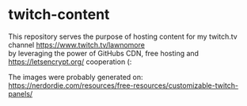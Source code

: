 # twitch-content
This repository serves the purpose of hosting content for my twitch.tv channel https://www.twitch.tv/lawnomore  
by leveraging the power of GitHubs CDN, free hosting and https://letsencrypt.org/ cooperation (: 

The images were probably generated on: https://nerdordie.com/resources/free-resources/customizable-twitch-panels/

